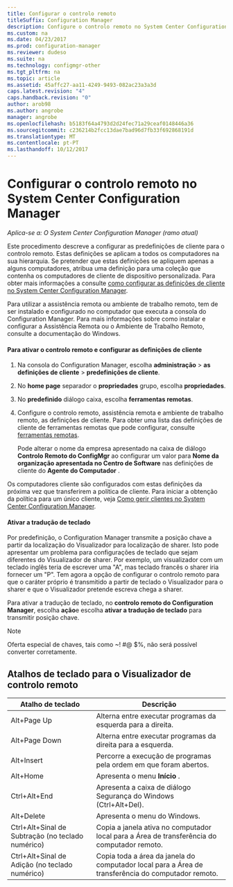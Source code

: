 ```yaml
---
title: Configurar o controlo remoto
titleSuffix: Configuration Manager
description: Configure o controlo remoto no System Center Configuration Manager.
ms.custom: na
ms.date: 04/23/2017
ms.prod: configuration-manager
ms.reviewer: dudeso
ms.suite: na
ms.technology: configmgr-other
ms.tgt_pltfrm: na
ms.topic: article
ms.assetid: 45affc27-aa11-4249-9493-082ac23a3a3d
caps.latest.revision: "4"
caps.handback.revision: "0"
author: arob98
ms.author: angrobe
manager: angrobe
ms.openlocfilehash: b5183f64a4793d2d24fec71a29ceaf0148446a36
ms.sourcegitcommit: c236214b2fcc13dae7bad96d7fb33f692868191d
ms.translationtype: MT
ms.contentlocale: pt-PT
ms.lasthandoff: 10/12/2017
---
```

# <a name="configuring-remote-control-in-system-center-configuration-manager"></a>Configurar o controlo remoto no System Center Configuration Manager

*Aplica-se a: O System Center Configuration Manager (ramo atual)*

 Este procedimento descreve a configurar as predefinições de cliente para o controlo remoto. Estas definições se aplicam a todos os computadores na sua hierarquia. Se pretender que estas definições se apliquem apenas a alguns computadores, atribua uma definição para uma coleção que contenha os computadores de cliente de dispositivo personalizada. Para obter mais informações a consulte [como configurar as definições de cliente no System Center Configuration Manager](../../../../core/clients/deploy/configure-client-settings.md). 

Para utilizar a assistência remota ou ambiente de trabalho remoto, tem de ser instalado e configurado no computador que executa a consola do Configuration Manager. Para mais informações sobre como instalar e configurar a Assistência Remota ou o Ambiente de Trabalho Remoto, consulte a documentação do Windows.  

#### <a name="to-enable-remote-control-and-configure-client-settings"></a>Para ativar o controlo remoto e configurar as definições de cliente  

1.  Na consola do Configuration Manager, escolha **administração** > **as definições de cliente** > **predefinições de cliente**.  

4.  No **home page** separador o **propriedades** grupo, escolha **propriedades**.  

5.  No **predefinido** diálogo caixa, escolha **ferramentas remotas**.  

6.  Configure o controlo remoto, assistência remota e ambiente de trabalho remoto, as definições de cliente. Para obter uma lista das definições de cliente de ferramentas remotas que pode configurar, consulte [ferramentas remotas](../../../../core/clients/deploy/about-client-settings.md#remote-tools).  

    Pode alterar o nome da empresa apresentado na caixa de diálogo **Controlo Remoto do ConfigMgr** ao configurar um valor para **Nome da organização apresentada no Centro de Software** nas definições de cliente do **Agente do Computador** .  

 Os computadores cliente são configurados com estas definições da próxima vez que transferirem a política de cliente. Para iniciar a obtenção da política para um único cliente, veja [Como gerir clientes no System Center Configuration Manager](../../../../core/clients/manage/manage-clients.md).  

#### <a name="enable-keyboard-translation"></a>Ativar a tradução de teclado

Por predefinição, o Configuration Manager transmite a posição chave a partir da localização do Visualizador para localização de sharer. Isto pode apresentar um problema para configurações de teclado que sejam diferentes do Visualizador de sharer. Por exemplo, um visualizador com um teclado inglês teria de escrever uma "A", mas teclado francês o sharer iria fornecer um "P". Tem agora a opção de configurar o controlo remoto para que o caráter próprio é transmitido a partir de teclado o Visualizador para o sharer e que o Visualizador pretende escreva chega a sharer.

Para ativar a tradução de teclado, no **controlo remoto do Configuration Manager**, escolha **ação**e escolha **ativar a tradução de teclado** para transmitir posição chave.

> [!NOTE]
>
> Oferta especial de chaves, tais como ~! #@ $%, não será possível converter corretamente.


## <a name="keyboard-shortcuts-for-the-remote-control-viewer"></a>Atalhos de teclado para o Visualizador de controlo remoto

|Atalho de teclado|Descrição|  
|-----------------------|-----------------|  
|Alt+Page Up|Alterna entre executar programas da esquerda para a direita.|  
|Alt+Page Down|Alterna entre executar programas da direita para a esquerda.|  
|Alt+Insert|Percorre a execução de programas pela ordem em que foram abertos.|  
|Alt+Home|Apresenta o menu **Início** .|  
|Ctrl+Alt+End|Apresenta a caixa de diálogo Segurança do Windows (Ctrl+Alt+Del).|  
|Alt+Delete|Apresenta o menu do Windows.|  
|Ctrl+Alt+Sinal de Subtração (no teclado numérico)|Copia a janela ativa no computador local para a Área de transferência do computador remoto.|  
|Ctrl+Alt+Sinal de Adição (no teclado numérico)|Copia toda a área da janela do computador local para a Área de transferência do computador remoto.|  

